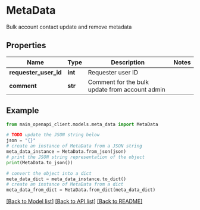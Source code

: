 # MetaData

Bulk account contact update and remove metadata

## Properties

Name | Type | Description | Notes
------------ | ------------- | ------------- | -------------
**requester_user_id** | **int** | Requester user ID | 
**comment** | **str** | Comment for the bulk update from account admin | 

## Example

```python
from main_openapi_client.models.meta_data import MetaData

# TODO update the JSON string below
json = "{}"
# create an instance of MetaData from a JSON string
meta_data_instance = MetaData.from_json(json)
# print the JSON string representation of the object
print(MetaData.to_json())

# convert the object into a dict
meta_data_dict = meta_data_instance.to_dict()
# create an instance of MetaData from a dict
meta_data_from_dict = MetaData.from_dict(meta_data_dict)
```
[[Back to Model list]](../README.md#documentation-for-models) [[Back to API list]](../README.md#documentation-for-api-endpoints) [[Back to README]](../README.md)



